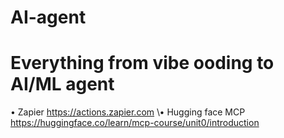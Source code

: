# AI-agent
# Everything from vibe ooding to AI/ML agent

• Zapier  https://actions.zapier.com 
\• Hugging face MCP  https://huggingface.co/learn/mcp-course/unit0/introduction

